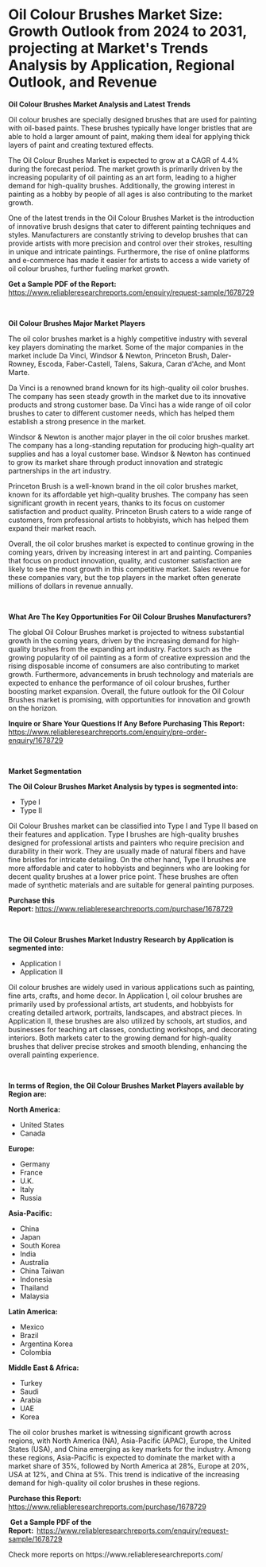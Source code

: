 <p><h1>Oil Colour Brushes Market Size: Growth Outlook from 2024 to 2031, projecting at Market's Trends Analysis by Application, Regional Outlook, and Revenue</h1></p><p><strong>Oil Colour Brushes Market Analysis and Latest Trends</strong></p>
<p><p>Oil colour brushes are specially designed brushes that are used for painting with oil-based paints. These brushes typically have longer bristles that are able to hold a larger amount of paint, making them ideal for applying thick layers of paint and creating textured effects.</p><p>The Oil Colour Brushes Market is expected to grow at a CAGR of 4.4% during the forecast period. The market growth is primarily driven by the increasing popularity of oil painting as an art form, leading to a higher demand for high-quality brushes. Additionally, the growing interest in painting as a hobby by people of all ages is also contributing to the market growth.</p><p>One of the latest trends in the Oil Colour Brushes Market is the introduction of innovative brush designs that cater to different painting techniques and styles. Manufacturers are constantly striving to develop brushes that can provide artists with more precision and control over their strokes, resulting in unique and intricate paintings. Furthermore, the rise of online platforms and e-commerce has made it easier for artists to access a wide variety of oil colour brushes, further fueling market growth.</p></p>
<p><strong>Get a Sample PDF of the Report:&nbsp;</strong> <a href="https://www.reliableresearchreports.com/enquiry/request-sample/1678729">https://www.reliableresearchreports.com/enquiry/request-sample/1678729</a></p>
<p>&nbsp;</p>
<p><strong>Oil Colour Brushes Major Market Players</strong></p>
<p><p>The oil color brushes market is a highly competitive industry with several key players dominating the market. Some of the major companies in the market include Da Vinci, Windsor & Newton, Princeton Brush, Daler-Rowney, Escoda, Faber-Castell, Talens, Sakura, Caran d'Ache, and Mont Marte.</p><p>Da Vinci is a renowned brand known for its high-quality oil color brushes. The company has seen steady growth in the market due to its innovative products and strong customer base. Da Vinci has a wide range of oil color brushes to cater to different customer needs, which has helped them establish a strong presence in the market.</p><p>Windsor & Newton is another major player in the oil color brushes market. The company has a long-standing reputation for producing high-quality art supplies and has a loyal customer base. Windsor & Newton has continued to grow its market share through product innovation and strategic partnerships in the art industry.</p><p>Princeton Brush is a well-known brand in the oil color brushes market, known for its affordable yet high-quality brushes. The company has seen significant growth in recent years, thanks to its focus on customer satisfaction and product quality. Princeton Brush caters to a wide range of customers, from professional artists to hobbyists, which has helped them expand their market reach.</p><p>Overall, the oil color brushes market is expected to continue growing in the coming years, driven by increasing interest in art and painting. Companies that focus on product innovation, quality, and customer satisfaction are likely to see the most growth in this competitive market. Sales revenue for these companies vary, but the top players in the market often generate millions of dollars in revenue annually.</p></p>
<p>&nbsp;</p>
<p><strong>What Are The Key Opportunities For Oil Colour Brushes Manufacturers?</strong></p>
<p><p>The global Oil Colour Brushes market is projected to witness substantial growth in the coming years, driven by the increasing demand for high-quality brushes from the expanding art industry. Factors such as the growing popularity of oil painting as a form of creative expression and the rising disposable income of consumers are also contributing to market growth. Furthermore, advancements in brush technology and materials are expected to enhance the performance of oil colour brushes, further boosting market expansion. Overall, the future outlook for the Oil Colour Brushes market is promising, with opportunities for innovation and growth on the horizon.</p></p>
<p><strong>Inquire or Share Your Questions If Any Before Purchasing This Report:</strong> <a href="https://www.reliableresearchreports.com/enquiry/pre-order-enquiry/1678729">https://www.reliableresearchreports.com/enquiry/pre-order-enquiry/1678729</a></p>
<p>&nbsp;</p>
<p><strong>Market Segmentation</strong></p>
<p><strong>The Oil Colour Brushes Market Analysis by types is segmented into:</strong></p>
<p><ul><li>Type I</li><li>Type II</li></ul></p>
<p><p>Oil Colour Brushes market can be classified into Type I and Type II based on their features and application. Type I brushes are high-quality brushes designed for professional artists and painters who require precision and durability in their work. They are usually made of natural fibers and have fine bristles for intricate detailing. On the other hand, Type II brushes are more affordable and cater to hobbyists and beginners who are looking for decent quality brushes at a lower price point. These brushes are often made of synthetic materials and are suitable for general painting purposes.</p></p>
<p><strong>Purchase this Report:&nbsp;</strong><a href="https://www.reliableresearchreports.com/purchase/1678729">https://www.reliableresearchreports.com/purchase/1678729</a></p>
<p>&nbsp;</p>
<p><strong>The Oil Colour Brushes Market Industry Research by Application is segmented into:</strong></p>
<p><ul><li>Application I</li><li>Application II</li></ul></p>
<p><p>Oil colour brushes are widely used in various applications such as painting, fine arts, crafts, and home decor. In Application I, oil colour brushes are primarily used by professional artists, art students, and hobbyists for creating detailed artwork, portraits, landscapes, and abstract pieces. In Application II, these brushes are also utilized by schools, art studios, and businesses for teaching art classes, conducting workshops, and decorating interiors. Both markets cater to the growing demand for high-quality brushes that deliver precise strokes and smooth blending, enhancing the overall painting experience.</p></p>
<p>&nbsp;</p>
<p><strong>In terms of Region, the Oil Colour Brushes Market Players available by Region are:</strong></p>
<p>
    <p> <strong> North America: </strong>
        <ul>
            <li>United States</li>
            <li>Canada</li>
        </ul>
        </p> 
    <p> <strong> Europe: </strong>
        <ul>
            <li>Germany</li>
            <li>France</li>
            <li>U.K.</li>
            <li>Italy</li>
            <li>Russia</li>
        </ul>
        </p> 
    <p> <strong> Asia-Pacific: </strong>
        <ul>
            <li>China</li>
            <li>Japan</li>
            <li>South Korea</li>
            <li>India</li>
            <li>Australia</li>
            <li>China Taiwan</li>
            <li>Indonesia</li>
            <li>Thailand</li>
            <li>Malaysia</li>
        </ul>
        </p> 
    <p> <strong> Latin America: </strong>
        <ul>
            <li>Mexico</li>
            <li>Brazil</li>
            <li>Argentina Korea</li>
            <li>Colombia</li>
        </ul>
        </p> 
    <p> <strong> Middle East & Africa: </strong>
        <ul>
            <li>Turkey</li>
            <li>Saudi</li>
            <li>Arabia</li>
            <li>UAE</li>
            <li>Korea</li>
        </ul>
    </p>
    </p>
<p><p>The oil color brushes market is witnessing significant growth across regions, with North America (NA), Asia-Pacific (APAC), Europe, the United States (USA), and China emerging as key markets for the industry. Among these regions, Asia-Pacific is expected to dominate the market with a market share of 35%, followed by North America at 28%, Europe at 20%, USA at 12%, and China at 5%. This trend is indicative of the increasing demand for high-quality oil color brushes in these regions.</p></p>
<p><strong>Purchase this Report: </strong><a href="https://www.reliableresearchreports.com/purchase/1678729">https://www.reliableresearchreports.com/purchase/1678729</a></p>
<p>&nbsp;<strong>Get a Sample PDF of the Report:&nbsp;&nbsp;</strong><a href="https://www.reliableresearchreports.com/enquiry/request-sample/1678729">https://www.reliableresearchreports.com/enquiry/request-sample/1678729</a></p>
<p><strong></strong></p>
<p>Check more reports on https://www.reliableresearchreports.com/</p>
